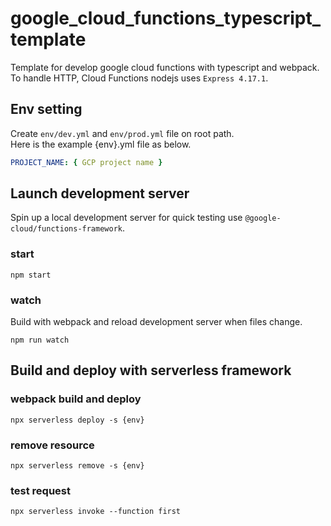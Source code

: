 # google_cloud_functions_typescript_template

Template for develop google cloud functions with typescript and webpack. <br />
To handle HTTP, Cloud Functions nodejs uses `Express 4.17.1`.

## Env setting

Create `env/dev.yml` and `env/prod.yml` file on root path. <br />
Here is the example {env}.yml file as below.

```yml
PROJECT_NAME: { GCP project name }
```

## Launch development server

Spin up a local development server for quick testing use `@google-cloud/functions-framework`.

### start

```shell
npm start
```

### watch

Build with webpack and reload development server when files change.

```shell
npm run watch
```

## Build and deploy with serverless framework

### webpack build and deploy

```shell
npx serverless deploy -s {env}
```

### remove resource

```shell
npx serverless remove -s {env}
```

### test request

```shell
npx serverless invoke --function first
```
